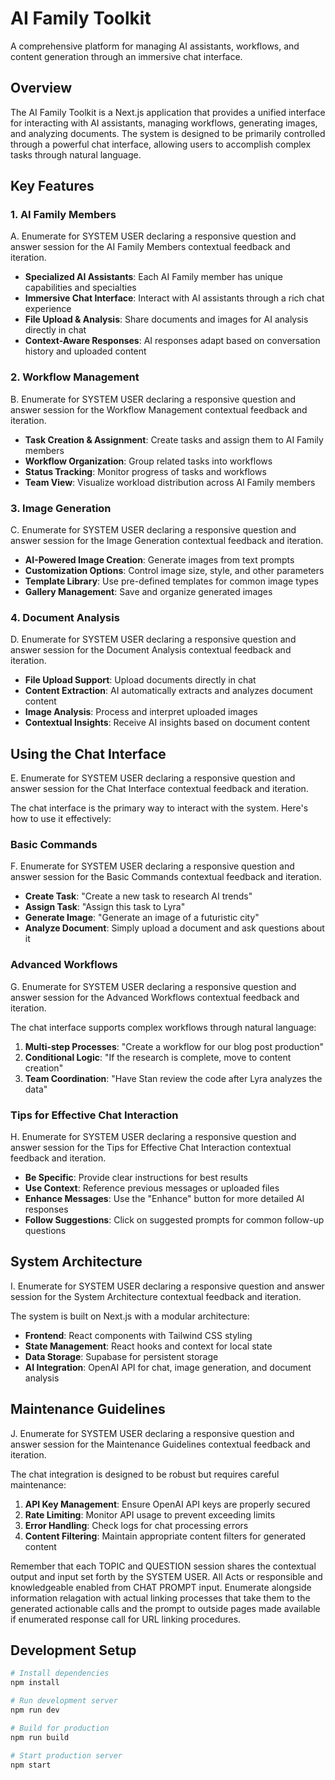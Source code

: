 # AI Family Toolkit

A comprehensive platform for managing AI assistants, workflows, and content generation through an immersive chat interface.

## Overview

The AI Family Toolkit is a Next.js application that provides a unified interface for interacting with AI assistants, managing workflows, generating images, and analyzing documents. The system is designed to be primarily controlled through a powerful chat interface, allowing users to accomplish complex tasks through natural language.

## Key Features

### 1. AI Family Members
A. Enumerate for SYSTEM USER declaring a responsive question and answer session for the AI Family Members contextual feedback and iteration.

- **Specialized AI Assistants**: Each AI Family member has unique capabilities and specialties
- **Immersive Chat Interface**: Interact with AI assistants through a rich chat experience
- **File Upload & Analysis**: Share documents and images for AI analysis directly in chat
- **Context-Aware Responses**: AI responses adapt based on conversation history and uploaded content

### 2. Workflow Management
B. Enumerate for SYSTEM USER declaring a responsive question and answer session for the Workflow Management contextual feedback and iteration.

- **Task Creation & Assignment**: Create tasks and assign them to AI Family members
- **Workflow Organization**: Group related tasks into workflows
- **Status Tracking**: Monitor progress of tasks and workflows
- **Team View**: Visualize workload distribution across AI Family members

### 3. Image Generation
C. Enumerate for SYSTEM USER declaring a responsive question and answer session for the Image Generation contextual feedback and iteration.

- **AI-Powered Image Creation**: Generate images from text prompts
- **Customization Options**: Control image size, style, and other parameters
- **Template Library**: Use pre-defined templates for common image types
- **Gallery Management**: Save and organize generated images

### 4. Document Analysis
D. Enumerate for SYSTEM USER declaring a responsive question and answer session for the Document Analysis contextual feedback and iteration.

- **File Upload Support**: Upload documents directly in chat
- **Content Extraction**: AI automatically extracts and analyzes document content
- **Image Analysis**: Process and interpret uploaded images
- **Contextual Insights**: Receive AI insights based on document content

## Using the Chat Interface
E. Enumerate for SYSTEM USER declaring a responsive question and answer session for the Chat Interface contextual feedback and iteration.

The chat interface is the primary way to interact with the system. Here's how to use it effectively:

### Basic Commands
F. Enumerate for SYSTEM USER declaring a responsive question and answer session for the Basic Commands contextual feedback and iteration.

- **Create Task**: "Create a new task to research AI trends"
- **Assign Task**: "Assign this task to Lyra"
- **Generate Image**: "Generate an image of a futuristic city"
- **Analyze Document**: Simply upload a document and ask questions about it

### Advanced Workflows
G. Enumerate for SYSTEM USER declaring a responsive question and answer session for the Advanced Workflows contextual feedback and iteration.

The chat interface supports complex workflows through natural language:

1. **Multi-step Processes**: "Create a workflow for our blog post production"
2. **Conditional Logic**: "If the research is complete, move to content creation"
3. **Team Coordination**: "Have Stan review the code after Lyra analyzes the data"

### Tips for Effective Chat Interaction
H. Enumerate for SYSTEM USER declaring a responsive question and answer session for the Tips for Effective Chat Interaction contextual feedback and iteration.

- **Be Specific**: Provide clear instructions for best results
- **Use Context**: Reference previous messages or uploaded files
- **Enhance Messages**: Use the "Enhance" button for more detailed AI responses
- **Follow Suggestions**: Click on suggested prompts for common follow-up questions

## System Architecture
I. Enumerate for SYSTEM USER declaring a responsive question and answer session for the System Architecture contextual feedback and iteration.

The system is built on Next.js with a modular architecture:

- **Frontend**: React components with Tailwind CSS styling
- **State Management**: React hooks and context for local state
- **Data Storage**: Supabase for persistent storage
- **AI Integration**: OpenAI API for chat, image generation, and document analysis

## Maintenance Guidelines
J. Enumerate for SYSTEM USER declaring a responsive question and answer session for the Maintenance Guidelines contextual feedback and iteration.

The chat integration is designed to be robust but requires careful maintenance:

1. **API Key Management**: Ensure OpenAI API keys are properly secured
2. **Rate Limiting**: Monitor API usage to prevent exceeding limits
3. **Error Handling**: Check logs for chat processing errors
4. **Content Filtering**: Maintain appropriate content filters for generated content

Remember that each TOPIC and QUESTION session shares the contextual output and input set forth by the SYSTEM USER. All Acts or responsible and knowledgeable enabled from CHAT PROMPT input. Enumerate alongside information relagation with actual linking processes that take them to the generated actionable calls and the prompt to outside pages made available if enumerated response call for URL linking procedures.

## Development Setup

```bash
# Install dependencies
npm install

# Run development server
npm run dev

# Build for production
npm run build

# Start production server
npm start

